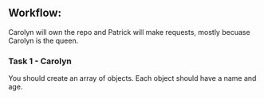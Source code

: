 ## Workflow:

Carolyn will own the repo and Patrick will make requests, mostly becuase Carolyn is the queen.

### Task 1 - Carolyn

You should create an array of objects. Each object should have a name and age.
